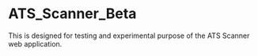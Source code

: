# ATS_Scanner_Beta
This is designed for testing and experimental purpose of the ATS Scanner web application.
